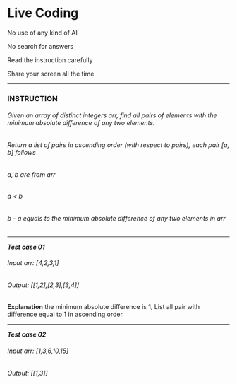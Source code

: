 # Live Coding

No use of any kind of AI

No search for answers

Read the instruction carefully

Share your screen all the time

---
### INSTRUCTION
###### Given an array of distinct integers arr, find all pairs of elements with the minimum absolute difference of any two elements.

###### Return a list of pairs in ascending order (with respect to pairs), each pair [a, b] follows
###### a, b are from arr

###### a < b

###### b - a equals to the minimum absolute difference of any two elements in arr

---
*__Test case 01__*

###### Input arr: [4,2,3,1]

###### Output: [[1,2],[2,3],[3,4]]

__Explanation__  the minimum absolute difference is 1, List all pair with difference equal to 1 in ascending order.

---
*__Test case 02__*

###### Input arr: [1,3,6,10,15]

###### Output: [[1,3]]